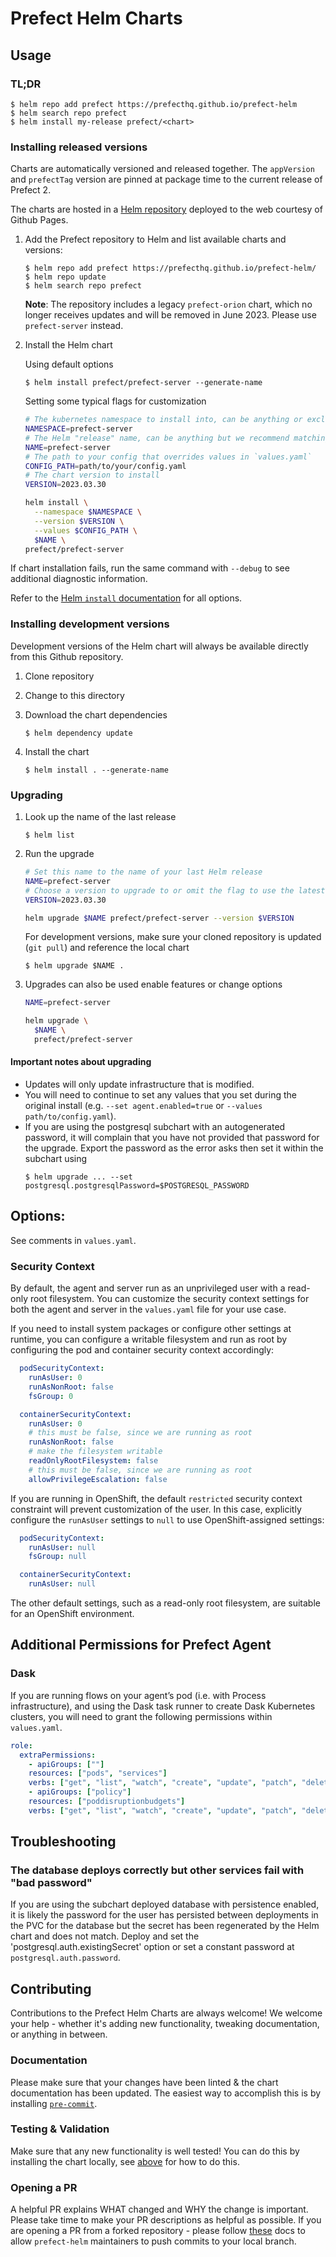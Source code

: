 # Prefect Helm Charts

## Usage

### TL;DR

```shell-session
$ helm repo add prefect https://prefecthq.github.io/prefect-helm
$ helm search repo prefect
$ helm install my-release prefect/<chart>
```

### Installing released versions

Charts are automatically versioned and released together. The `appVersion` and `prefectTag` version are pinned at package time to the current release of Prefect 2.

The charts are hosted in a [Helm repository](https://helm.sh/docs/chart_repository/) deployed to the web courtesy of Github Pages.

1. Add the Prefect repository to Helm and list available charts and versions:

   ```shell-session
   $ helm repo add prefect https://prefecthq.github.io/prefect-helm/
   $ helm repo update
   $ helm search repo prefect
   ```

   **Note**: The repository includes a legacy `prefect-orion` chart, which no longer receives updates and will be removed in June 2023. Please use `prefect-server` instead.

1. Install the Helm chart

   Using default options

   ```shell-session
   $ helm install prefect/prefect-server --generate-name
   ```

   Setting some typical flags for customization

   ```bash
   # The kubernetes namespace to install into, can be anything or excluded to install in the default namespace
   NAMESPACE=prefect-server
   # The Helm "release" name, can be anything but we recommend matching the chart name
   NAME=prefect-server
   # The path to your config that overrides values in `values.yaml`
   CONFIG_PATH=path/to/your/config.yaml
   # The chart version to install
   VERSION=2023.03.30

   helm install \
     --namespace $NAMESPACE \
     --version $VERSION \
     --values $CONFIG_PATH \
     $NAME \
   prefect/prefect-server
   ```

If chart installation fails, run the same command with `--debug` to see additional diagnostic information.

Refer to the [Helm `install` documentation](https://helm.sh/docs/helm/helm_install/) for all options.

### Installing development versions

Development versions of the Helm chart will always be available directly from this Github repository.

1. Clone repository

1. Change to this directory

1. Download the chart dependencies

   ```shell-session
   $ helm dependency update
   ```

1. Install the chart

   ```shell-session
   $ helm install . --generate-name
   ```

### Upgrading

1. Look up the name of the last release

   ```shell-session
   $ helm list
   ```

1. Run the upgrade

   ```bash
   # Set this name to the name of your last Helm release
   NAME=prefect-server
   # Choose a version to upgrade to or omit the flag to use the latest version
   VERSION=2023.03.30

   helm upgrade $NAME prefect/prefect-server --version $VERSION
   ```

   For development versions, make sure your cloned repository is updated (`git pull`) and reference the local chart

   ```shell-session
   $ helm upgrade $NAME .
   ```

1. Upgrades can also be used enable features or change options

   ```bash
   NAME=prefect-server

   helm upgrade \
     $NAME \
     prefect/prefect-server
   ```

#### Important notes about upgrading

- Updates will only update infrastructure that is modified.
- You will need to continue to set any values that you set during the original install (e.g. `--set agent.enabled=true` or `--values path/to/config.yaml`).
- If you are using the postgresql subchart with an autogenerated password, it will complain that you have not provided that password for the upgrade.
  Export the password as the error asks then set it within the subchart using
  ```shell-session
  $ helm upgrade ... --set postgresql.postgresqlPassword=$POSTGRESQL_PASSWORD
  ```

## Options:

See comments in `values.yaml`.

### Security Context

By default, the agent and server run as an unprivileged user with a read-only root filesystem. You can customize the security context settings for both the agent and server in the `values.yaml` file for your use case.

If you need to install system packages or configure other settings at runtime, you can configure a writable filesystem and run as root by configuring the pod and container security context accordingly:

```yaml
  podSecurityContext:
    runAsUser: 0
    runAsNonRoot: false
    fsGroup: 0

  containerSecurityContext:
    runAsUser: 0
    # this must be false, since we are running as root
    runAsNonRoot: false
    # make the filesystem writable
    readOnlyRootFilesystem: false
    # this must be false, since we are running as root
    allowPrivilegeEscalation: false
```

If you are running in OpenShift, the default `restricted` security context constraint will prevent customization of the user. In this case, explicitly configure the `runAsUser` settings to `null` to use OpenShift-assigned settings:

```yaml
  podSecurityContext:
    runAsUser: null
    fsGroup: null

  containerSecurityContext:
    runAsUser: null
```

The other default settings, such as a read-only root filesystem, are suitable for an OpenShift environment.

## Additional Permissions for Prefect Agent

### Dask

If you are running flows on your agent’s pod (i.e. with Process infrastructure), and using the Dask task runner to create Dask Kubernetes clusters, you will need to grant the following permissions within `values.yaml`.

```yaml
role:
  extraPermissions:
    - apiGroups: [""]
    resources: ["pods", "services"]
    verbs: ["get", "list", "watch", "create", "update", "patch", "delete"]
    - apiGroups: ["policy"]
    resources: ["poddisruptionbudgets"]
    verbs: ["get", "list", "watch", "create", "update", "patch", "delete"]
```

## Troubleshooting

### The database deploys correctly but other services fail with "bad password"

If you are using the subchart deployed database with persistence enabled, it is likely the password for the user has persisted between deployments in the PVC for the database but the secret has been regenerated by the Helm chart and does not match. Deploy and set the 'postgresql.auth.existingSecret' option or set a constant password at `postgresql.auth.password`.

## Contributing

Contributions to the Prefect Helm Charts are always welcome! We welcome your help - whether it's adding new functionality,
tweaking documentation, or anything in between.

### Documentation

Please make sure that your changes have been linted & the chart documentation has been updated.  The easiest way to accomplish this is by installing [`pre-commit`](https://pre-commit.com/).

### Testing & Validation

Make sure that any new functionality is well tested!  You can do this by installing the chart locally, see [above](https://github.com/PrefectHQ/prefect-helm#installing-development-versions) for how to do this.

### Opening a PR

A helpful PR explains WHAT changed and WHY the change is important. Please take time to make your PR descriptions as helpful as possible. If you are opening a PR from a forked repository - please follow [these](https://docs.github.com/en/pull-requests/collaborating-with-pull-requests/working-with-forks/allowing-changes-to-a-pull-request-branch-created-from-a-fork) docs to allow `prefect-helm` maintainers to push commits to your local branch.
